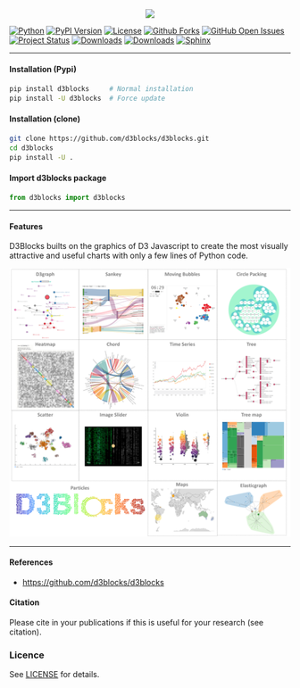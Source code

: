 <p align="center">
   <img src="https://github.com/d3blocks/d3blocks/blob/master/logo.png" align="center" width="600" />
</p>
 
[![Python](https://img.shields.io/pypi/pyversions/d3blocks)](https://img.shields.io/pypi/pyversions/d3blocks)
[![PyPI Version](https://img.shields.io/pypi/v/d3blocks)](https://pypi.org/project/d3blocks/)
[![License](https://img.shields.io/badge/license-GPL3-green.svg)](https://github.com/d3blocks/d3blocks/blob/master/LICENSE)
[![Github Forks](https://img.shields.io/github/forks/d3blocks/d3blocks.svg)](https://github.com/d3blocks/d3blocks/network)
[![GitHub Open Issues](https://img.shields.io/github/issues/d3blocks/d3blocks.svg)](https://github.com/d3blocks/d3blocks/issues)
[![Project Status](http://www.repostatus.org/badges/latest/active.svg)](http://www.repostatus.org/#active)
[![Downloads](https://pepy.tech/badge/d3blocks/month)](https://pepy.tech/project/d3blocks/month)
[![Downloads](https://pepy.tech/badge/d3blocks)](https://pepy.tech/project/d3blocks)
[![Sphinx](https://img.shields.io/badge/Sphinx-Docs-blue)](https://d3blocks.github.io/d3blocks/)


-------------------------------------------------------------------------

#### Installation (Pypi)
```bash
pip install d3blocks     # Normal installation
pip install -U d3blocks  # Force update
```

#### Installation (clone)
```bash
git clone https://github.com/d3blocks/d3blocks.git
cd d3blocks
pip install -U .
```  

#### Import d3blocks package
```python
from d3blocks import d3blocks
```

-------------------------------------------------------------------------

#### Features
D3Blocks builts on the graphics of D3 Javascript to create the most visually attractive and useful charts with only a few lines of Python code. 

<p align="center">
  <img src="https://github.com/d3blocks/d3blocks/blob/master/docs/figs/summary.png" width="600" />
</p>


-------------------------------------------------------------------------

#### References
* https://github.com/d3blocks/d3blocks

#### Citation
Please cite in your publications if this is useful for your research (see citation).
   
### Licence
See [LICENSE](LICENSE) for details.
